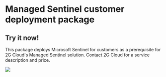 # Managed Sentinel customer deployment package

## Try it now!
This package deploys Microsoft Sentinel for customers as a prerequisite for 2G Cloud's Managed Sentinel solution. Contact 2G Cloud for a service description and price.

<a href="https://portal.azure.com/#create/Microsoft.Template/uri/https%3A%2F%2Fraw.githubusercontent.com%2F2gcloud%2Fmanaged-sentinel%2Fmain%2Fazuredeploy.json/createUIDefinitionUri/https%3A%2F%2Fraw.githubusercontent.com%2F2gcloud%2Fmanaged-sentinel%2Fmain%2FcreateUiDefinition.json" target="_blank">
    <img src="https://aka.ms/deploytoazurebutton""/>
</a>
